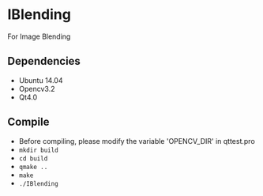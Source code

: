 # IBlending
For Image Blending 

## Dependencies
* Ubuntu 14.04
* Opencv3.2
* Qt4.0

## Compile
* Before compiling, please modify the variable 'OPENCV_DIR' in qttest.pro
* ```mkdir build```
* ```cd build```
* ```qmake ..```
* ```make```
* ```./IBlending```
